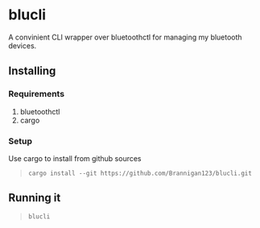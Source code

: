 # blucli

A convinient CLI wrapper over bluetoothctl for managing my bluetooth devices.

## Installing

### Requirements
1. bluetoothctl
2. cargo

### Setup
Use cargo to install from github sources
> `cargo install --git https://github.com/Brannigan123/blucli.git`

## Running it
> `blucli`